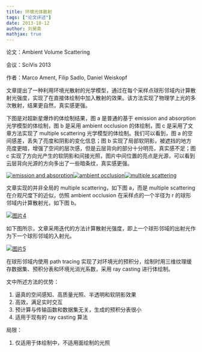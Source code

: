 ```yaml
---
title: 环境光体散射
tags: ["论文评述"]
date: 2013-10-12
author: 刘昊南
mathjax: true
---
```


论文：Ambient Volume Scattering

会议：SciVis 2013

作者：Marco Ament, Filip Sadlo, Daniel Weiskopf

文章提出了一种利用环境光散射的光学模型，通过在每个采样点球形邻域内计算散射光强度，实现了在直接体绘制中加入散射的效果。该方法实现了物理学上光的多次散射，结果更自然，真实感更强。

下图是对超新星爆炸的体绘制结果，图 a 是普通的基于 emission and absorption 光学模型的体绘制，图 b 是采用 ambient occlusion 的体绘制，图 c 是采用了文章方法实现了 multiple scattering 光学模型的体绘制。我们可以看到，图 a 的空间感差，丢失了亮度和阴影的变化信息；图 b 实现了局部软阴影，被遮挡的地方亮度更暗，增强了空间的层次感，但是云层背向的部分十分明亮，真实感不足；图 c 实现了方向光产生的软阴影和间接光照，图片中间位置的亮点是光源，可以看到云层背向光源的方向多出了一些暗条纹，真实感更强。

[![emission and absorption](http://www.cad.zju.edu.cn/home/vagblog/wp-content/uploads/2013/10/%E5%9B%BE%E7%89%8711.png)](http://www.cad.zju.edu.cn/home/vagblog/wp-content/uploads/2013/10/图片11.png)[![ambient occlusion](http://www.cad.zju.edu.cn/home/vagblog/wp-content/uploads/2013/10/%E5%9B%BE%E7%89%8721.png)](http://www.cad.zju.edu.cn/home/vagblog/wp-content/uploads/2013/10/图片21.png)[![multiple scattering](http://www.cad.zju.edu.cn/home/vagblog/wp-content/uploads/2013/10/%E5%9B%BE%E7%89%8731.png)](http://www.cad.zju.edu.cn/home/vagblog/wp-content/uploads/2013/10/图片31.png)

文章实现的并非全局的 multiple scattering，如下图 a，而是 multiple scattering 在介观尺度下的近似，仿照 ambient occlusion 在采样点的一个半径为 r 的球形邻域内计算散射光，如下图 b。

[![图片4](http://www.cad.zju.edu.cn/home/vagblog/wp-content/uploads/2013/10/%E5%9B%BE%E7%89%8741.png)](http://www.cad.zju.edu.cn/home/vagblog/wp-content/uploads/2013/10/图片41.png)

如下图所示，文章采用迭代的方法计算散射光强度，即上一个球形邻域的出射光作为下一个球形邻域的入射光。

[![图片5](http://www.cad.zju.edu.cn/home/vagblog/wp-content/uploads/2013/10/%E5%9B%BE%E7%89%8751.png)](http://www.cad.zju.edu.cn/home/vagblog/wp-content/uploads/2013/10/图片51.png)

在球形邻域内使用 path tracing 实现了对环境光的预积分，绘制时用三维纹理缓存数据集、预积分表和环境光消光系数，采用 ray casting 进行体绘制。

文中所述方法的优势：

1. 逼真的空间感知、高质量光照、半透明和软阴影效果
2. 高效，满足实时交互
3. 预计算与传输函数和数据集无关，生成的预积分表很小
4. 适用于现有的 ray casting 算法

局限：

1. 仅适用于体绘制中，不适用面绘制的光照

